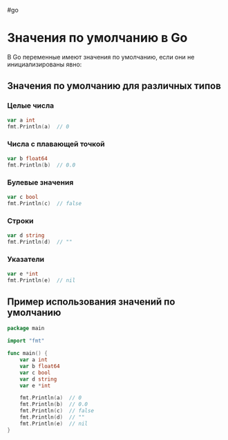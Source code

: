 #go 
# Значения по умолчанию в Go

В Go переменные имеют значения по умолчанию, если они не инициализированы явно:

## Значения по умолчанию для различных типов

### Целые числа
```go
var a int
fmt.Println(a)  // 0
```

### Числа с плавающей точкой
```go
var b float64
fmt.Println(b)  // 0.0
```

### Булевые значения
```go
var c bool
fmt.Println(c)  // false
```

### Строки
```go
var d string
fmt.Println(d)  // ""
```

### Указатели
```go
var e *int
fmt.Println(e)  // nil
```

## Пример использования значений по умолчанию
```go
package main

import "fmt"

func main() {
    var a int
    var b float64
    var c bool
    var d string
    var e *int

    fmt.Println(a)  // 0
    fmt.Println(b)  // 0.0
    fmt.Println(c)  // false
    fmt.Println(d)  // ""
    fmt.Println(e)  // nil
}
```
